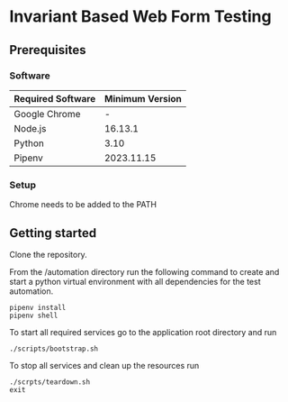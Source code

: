 # Invariant Based Web Form Testing

## Prerequisites

### Software

| Required Software | Minimum Version |
| ----------------- | --------------- |
| Google Chrome     | -               |
| Node.js           | 16.13.1         |
| Python            | 3.10            |
| Pipenv            | 2023.11.15      |

### Setup

Chrome needs to be added to the PATH

## Getting started

Clone the repository.

From the /automation directory run the following command to create and start a python virtual environment with all dependencies for the test automation.

```
pipenv install
pipenv shell
```

To start all required services go to the application root directory and run

```
./scripts/bootstrap.sh
```

To stop all services and clean up the resources run

```
./scrpts/teardown.sh
exit
```
